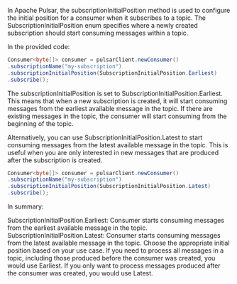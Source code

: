 In Apache Pulsar, the subscriptionInitialPosition method is used to configure the initial position for a consumer when it subscribes to a topic. The SubscriptionInitialPosition enum specifies where a newly created subscription should start consuming messages within a topic.

In the provided code:

```java
Consumer<byte[]> consumer = pulsarClient.newConsumer()
.subscriptionName("my-subscription")
.subscriptionInitialPosition(SubscriptionInitialPosition.Earliest)
.subscribe();
```
The subscriptionInitialPosition is set to SubscriptionInitialPosition.Earliest. This means that when a new subscription is created, it will start consuming messages from the earliest available message in the topic. If there are existing messages in the topic, the consumer will start consuming from the beginning of the topic.

Alternatively, you can use SubscriptionInitialPosition.Latest to start consuming messages from the latest available message in the topic. This is useful when you are only interested in new messages that are produced after the subscription is created.

```java
Consumer<byte[]> consumer = pulsarClient.newConsumer()
.subscriptionName("my-subscription")
.subscriptionInitialPosition(SubscriptionInitialPosition.Latest)
.subscribe();
```

In summary:

SubscriptionInitialPosition.Earliest: Consumer starts consuming messages from the earliest available message in the topic.
SubscriptionInitialPosition.Latest: Consumer starts consuming messages from the latest available message in the topic.
Choose the appropriate initial position based on your use case. If you need to process all messages in a topic, including those produced before the consumer was created, you would use Earliest. If you only want to process messages produced after the consumer was created, you would use Latest.